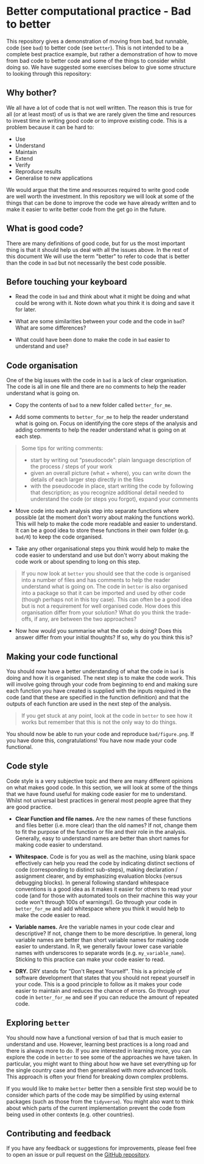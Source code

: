 # Better computational practice - Bad to better

This repository gives a demonstration of moving from bad, but runnable, code (see `bad`) to better code (see `better`). This is not intended to be a complete best practice example, but rather a demonstration of how to move from bad code to better code and some of the things to consider whilst doing so. We have suggested some exercises below to give some structure to looking through this repository:

## Why bother?

We all have a lot of code that is not well written. The reason this is true for all (or at least most) of us is that we are rarely given the time and resources to invest time in writing good code or to improve existing code. This is a problem because it can be hard to:

- Use
- Understand
- Maintain
- Extend
- Verify
- Reproduce results
- Generalise to new applications

We would argue that the time and resources required to write good code are well worth the investment. In this repository we will look at some of the things that can be done to improve the code we have already written and to make it easier to write better code from the get go in the future.

## What is good code?

There are many definitions of good code, but for us the most important thing is that it should help us deal with all the issues above. In the rest of this document We will use the term "better" to refer to code that is better than the code in `bad` but not necessarily the best code possible.

## Before touching your keyboard

- Read the code in `bad` and think about what it might be doing and what could be wrong with it. Note down what you think it is doing and save it for later.

- What are some similarities between your code and the code in `bad`? What are some differences?

- What could have been done to make the code in `bad` easier to understand and use?

## Code organisation

One of the big issues with the code in `bad` is a lack of clear organisation. The code is all in one file and there are no comments to help the reader understand what is going on.

- Copy the contents of `bad` to a new folder called `better_for_me`.

- Add some comments to `better_for_me` to help the reader understand what is going on. Focus on identifying the core steps of the analysis and adding comments to help the reader understand what is going on at each step.

> Some tips for writing comments:
> - start by writing out “pseudocode”: plain language description of the process / steps of your work
> - given an overall picture (what + where), you can write down the details of
each larger step directly in the files
> - with the pseudocode in place, start writing the code by following that description; as you recognize additional detail needed to understand the code (or steps you forgot), expand your comments

- Move code into each analysis step into separate functions where possible (at the moment don't worry about making the functions work). This will help to make the code more readable and easier to understand. It can be a good idea to store these functions in their own folder (e.g. `bad/R`) to keep the code organised.

- Take any other organisational steps you think would help to make the code easier to understand and use but don't worry about making the code work or about spending to long on this step.

> If you now look at `better` you should see that the code is organised into a number of files and has comments to help the reader understand what is going on. The code in `better` is also organised into a package so that it can be imported and used by other code (though perhaps not in this toy case). This can often be a good idea but is not a requirement for well organised code. How does this organisation differ from your solution? What do you think the trade-offs, if any, are between the two approaches?

- Now how would you summarise what the code is doing? Does this answer differ from your initial thoughts? If so, why do you think this is?

## Making your code functional

You should now have a better understanding of what the code in `bad` is doing and how it is organised. The next step is to make the code work. This will involve going through your code from beginning to end and making sure each function you have created is supplied with the inputs required in the code (and that these are specified in the function definition) and that the outputs of each function are used in the next step of the analysis.

> If you get stuck at any point, look at the code in `better` to see how it works but remember that this is not the only way to do things.

You should now be able to run your code and reproduce `bad/figure.png`. If you have done this, congratulations! You have now made your code functional.

## Code style

Code style is a very subjective topic and there are many different opinions on what makes good code. In this section, we will look at some of the things that we have found useful for making code easier for me to understand. Whilst not universal best practices in general most people agree that they are good practice.

- **Clear Function and file names.** Are the new names of these functions and files better (i.e. more clear) than the old names? If not, change them to fit the purpose of the function or file and their role in the analysis. Generally, easy to understand names are better than short names for making code easier to understand.

- **Whitespace.** Code is for you as well as the machine, using blank space effectively can help you read the code by indicating distinct sections of code (corresponding to distinct sub-steps), making declaration / assignment clearer, and by emphasizing evaluation blocks (versus debugging blocks). In general following standard whitespace conventions is a good idea as it makes it easier for others to read your code (and for those with automated tools on their machine this way your code won't through 100s of warnings!). Go through your code in `better_for_me` and add whitespace where you think it would help to make the code easier to read.

- **Variable names.** Are the variable names in your code clear and descriptive? If not, change them to be more descriptive. In general, long variable names are better than short variable names for making code easier to understand. In R, we generally favour lower case variable names with underscores to separate words (e.g. `my_variable_name`). Sticking to this practice can make your code easier to read.

- **DRY.** DRY stands for "Don't Repeat Yourself". This is a principle of software development that states that you should not repeat yourself in your code. This is a good principle to follow as it makes your code easier to maintain and reduces the chance of errors. Go through your code in `better_for_me` and see if you can reduce the amount of repeated code.

## Exploring `better`

You should now have a functional version of `bad` that is much easier to understand and use. However, learning best practices is a long road and there is always more to do. If you are interested in learning more, you can explore the code in `better` to see some of the approaches we have taken. In particular, you might want to thing about how we have set everything up for the single country case and then generalised with more advanced tools. This approach is often your friend for breaking down complex problems.

If you would like to make `better` better then a sensible first step would be to consider which parts of the code may be simplified by using external packages (such as those from the `tidyverse`).  You might also want to think about which parts of the current implementation prevent the code from being used in other contexts (e.g. other countries).

## Contributing and feedback

If you have any feedback or suggestions for improvements, please feel free to open an issue or pull request on the [GitHub repository](https://github.com/seabbs/badtobetter).